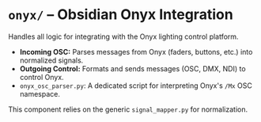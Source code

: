 # `onyx/` – Obsidian Onyx Integration

Handles all logic for integrating with the Onyx lighting control platform.

- **Incoming OSC:** Parses messages from Onyx (faders, buttons, etc.) into normalized signals.
- **Outgoing Control:** Formats and sends messages (OSC, DMX, NDI) to control Onyx.
- `onyx_osc_parser.py`: A dedicated script for interpreting Onyx's `/Mx` OSC namespace.

This component relies on the generic `signal_mapper.py` for normalization.